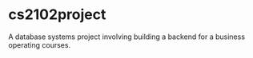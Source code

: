 # cs2102project

A database systems project involving building a backend for a business operating courses. 

